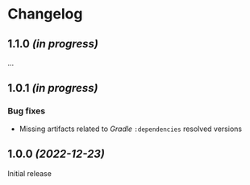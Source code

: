 # Changelog

## 1.1.0 _(in progress)_
…

## 1.0.1 _(in progress)_

### Bug fixes
- Missing artifacts related to _Gradle_ `:dependencies` resolved versions

## 1.0.0 _(2022-12-23)_
Initial release